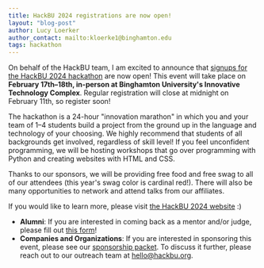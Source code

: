 ```yaml
---
title: HackBU 2024 registrations are now open!
layout: "blog-post"
author: Lucy Loerker
author_contact: mailto:kloerke1@binghamton.edu
tags: hackathon
---
```


On behalf of the HackBU team, I am excited to announce that [signups for the HackBU 2024 hackathon](https://forms.gle/NpJnaMxDfLvCcywb9) are now open! This event will take place on **February 17th–18th, in-person at Binghamton University's Innovative Technology Complex**. Regular registration will close at midnight on February 11th, so register soon!

<!--more-->

The hackathon is a 24-hour "innovation marathon" in which you and your team of 1–4 students build a project from the ground up in the language and technology of your choosing. We highly recommend that students of all backgrounds get involved, regardless of skill level! If you feel unconfident programming, we will be hosting workshops that go over programming with Python and creating websites with HTML and CSS.

Thanks to our sponsors, we will be providing free food and free swag to all of our attendees (this year's swag color is cardinal red!). There will also be many opportunities to network and attend talks from our affiliates.

If you would like to learn more, please visit [the HackBU 2024 website](https://hackbu.org/2024/) :)

<div class="note">
  <ul>
    <li>
      <b>Alumni</b>: If you are interested in coming back as a mentor and/or judge, please fill out <a href="https://forms.gle/7UnZTBSqEMeQEWCZ9">this form</a>!
    </li>
    <li>
      <b>Companies and Organizations</b>: If you are interested in sponsoring this event, please see our <a href="https://hackbu.org/2024/sponsorship_packet.pdf">sponsorship packet</a>. To discuss it further, please reach out to our outreach team at <a href="mailto:hello@hackbu.org">hello@hackbu.org</a>.
    </li>
  </ul>
</div>
